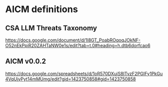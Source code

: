 # AICM definitions

## CSA LLM Threats Taxonomy

https://docs.google.com/document/d/1l8GT_PoabROqoqJOkNF-O52nEkPpiR20ZAHTaNW0e1s/edit?tab=t.0#heading=h.dtb6dorfcao6

## AICM v0.0.2

https://docs.google.com/spreadsheets/d/1oR570DXujS8ITvzF2PGIFy1PkGu4VqUjyPyt14mMUmg/edit?gid=1423750858#gid=1423750858
